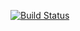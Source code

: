 ﻿[![Build Status](https://arcanelogic.visualstudio.com/ArcaneLogic.LoupeDeck.WindowsAudio/_apis/build/status/ArcaneLogic.LoupeDeck.WindowsAudio?branchName=refs%2Fpull%2F6%2Fmerge)](https://arcanelogic.visualstudio.com/ArcaneLogic.LoupeDeck.WindowsAudio/_build/latest?definitionId=16&branchName=refs%2Fpull%2F6%2Fmerge)